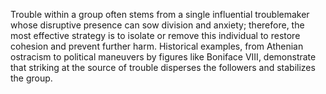 Trouble within a group often stems from a single influential troublemaker whose disruptive presence can sow division and anxiety; therefore, the most effective strategy is to isolate or remove this individual to restore cohesion and prevent further harm. Historical examples, from Athenian ostracism to political maneuvers by figures like Boniface VIII, demonstrate that striking at the source of trouble disperses the followers and stabilizes the group.
